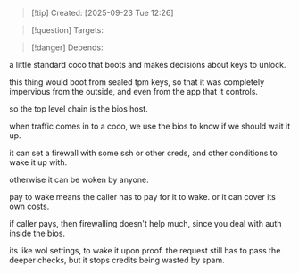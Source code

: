
>[!tip] Created: [2025-09-23 Tue 12:26]

>[!question] Targets: 

>[!danger] Depends: 

a little standard coco that boots and makes decisions about keys to unlock.

this thing would boot from sealed tpm keys, so that it was completely impervious from the outside, and even from the app that it controls.

so the top level chain is the bios host.

when traffic comes in to a coco, we use the bios to know if we should wait it up.

it can set a firewall with some ssh or other creds, and other conditions to wake it up with.

otherwise it can be woken by anyone.

pay to wake means the caller has to pay for it to wake.
or it can cover its own costs.

if caller pays, then firewalling doesn't help much, since you deal with auth inside the bios.

its like wol settings, to wake it upon proof.
the request still has to pass the deeper checks, but it stops credits being wasted by spam.

